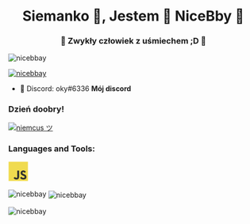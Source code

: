 <h1 align="center">Siemanko 👋, Jestem 💜 NiceBby 💜</h1>
<h3 align="center">💜 Zwykły człowiek z uśmiechem ;D 💜</h3>

<p align="left"> <img src="https://komarev.com/ghpvc/?username=nicebbay&label=Profile%20views&color=0e75b6&style=flat" alt="nicebbay" /> </p>

<p align="left"> <a href="https://github.com/ryo-ma/github-profile-trophy"><img src="https://github-profile-trophy.vercel.app/?username=nicebbay" alt="nicebbay" /></a> </p>

- 🔭 Discord: oky#6336 **Mój discord**

<h3 align="left">Dzień doobry!</h3>
<p align="left">
<a href="[https://www.youtube.com/c/dripeq 웃](https://www.youtube.com/channel/UCHlYsA0xNtprrBQ8qjFVsJg)" target="blank"><img align="center" src="https://www.youtube.com/channel/UCHlYsA0xNtprrBQ8qjFVsJg" alt="niemcus ツ" height="30" width="40" /></a>
</p>

<h3 align="left">Languages and Tools:</h3>
<p align="left"> <a href="https://developer.mozilla.org/en-US/docs/Web/JavaScript" target="_blank" rel="noreferrer"> <img src="https://raw.githubusercontent.com/devicons/devicon/master/icons/javascript/javascript-original.svg" alt="javascript" width="40" height="40"/> </a> </p>

<p><img align="left" src="https://github-readme-stats.vercel.app/api/top-langs?username=nicebbay&show_icons=true&locale=en&layout=compact" alt="nicebbay" /></p>

<p>&nbsp;<img align="center" src="https://github-readme-stats.vercel.app/api?username=nicebbay&show_icons=true&locale=en" alt="nicebbay" /></p>

<p><img align="center" src="https://github-readme-streak-stats.herokuapp.com/?user=nicebbay&" alt="nicebbay" /></p>
